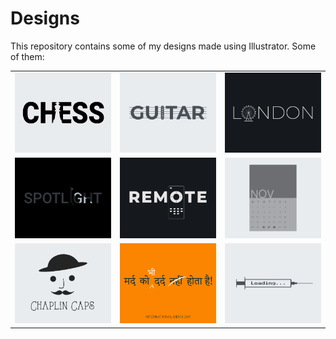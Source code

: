 # Designs
This repository contains some of my designs made using Illustrator.
Some of them:
<table>
    <tr>
      <td><img src="2020-11/png/20.11.2020.png"></td>
      <td><img src="2020-12/png/02.12.2020.png"></td>
      <td><img src="2020-12/png/16.12.2020.png"></td>
    </tr>
    <tr>
      <td><img src="2020-11/png/21.11.2020.png"></td>
      <td><img src="2020-12/png/08.12.2020.png"></td>
      <td><img src="2020-11/png/26.11.2020.png"></td>
    </tr>
    <tr>
      <td><img src="2020-11/png/18.11.2020.png"></td>
      <td><img src="2020-11/png/19.11.2020.png"></td>
      <td><img src="2020-11/png/30.11.2020.png"></td>
    </tr>
</table>
